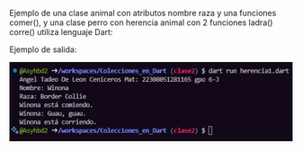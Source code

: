 Ejemplo de una clase animal con atributos nombre raza y una funciones comer(), y una clase perro con herencia animal con 2 funciones ladra() corre() utiliza lenguaje Dart:

Ejemplo de salida:

![alt text](image-6.png)